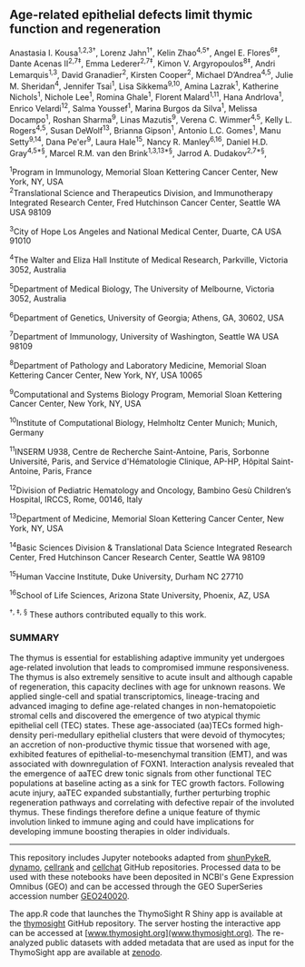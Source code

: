 ## Age-related epithelial defects limit thymic function and regeneration 
Anastasia I. Kousa<sup>1,2,3†</sup>, Lorenz Jahn<sup>1†</sup>, Kelin Zhao<sup>4,5†</sup>, Angel E. Flores<sup>6‡</sup>, Dante Acenas II<sup>2,7‡</sup>, Emma Lederer<sup>2,7‡</sup>, Kimon V. Argyropoulos<sup>8‡</sup>, Andri Lemarquis<sup>1,3</sup>, David Granadier<sup>2</sup>, Kirsten Cooper<sup>2</sup>, Michael D’Andrea<sup>4,5</sup>, Julie M. Sheridan<sup>4</sup>, Jennifer Tsai<sup>1</sup>, Lisa Sikkema<sup>9,10</sup>, Amina Lazrak<sup>1</sup>, Katherine Nichols<sup>1</sup>, Nichole Lee<sup>1</sup>, Romina Ghale<sup>1</sup>, Florent Malard<sup>1,11</sup>, Hana Andrlova<sup>1</sup>, Enrico Velardi<sup>12</sup>, Salma Youssef<sup>1</sup>, Marina Burgos da Silva<sup>1</sup>, Melissa Docampo<sup>1</sup>, Roshan Sharma<sup>9</sup>, Linas Mazutis<sup>9</sup>, Verena C. Wimmer<sup>4,5</sup>, Kelly L. Rogers<sup>4,5</sup>, Susan DeWolf<sup>13</sup>, Brianna Gipson<sup>1</sup>, Antonio L.C. Gomes<sup>1</sup>, Manu Setty<sup>9,14</sup>, Dana Pe'er<sup>9</sup>, Laura Hale<sup>15</sup>, Nancy R. Manley<sup>6,16</sup>, Daniel H.D. Gray<sup>4,5*§</sup>,  Marcel R.M. van den Brink<sup>1,3,13*§</sup>, Jarrod A. Dudakov<sup>2,7*§</sup>,  
	
 <sup>1</sup>Program in Immunology, Memorial Sloan Kettering Cancer Center, New York, NY, USA  
 <sup>2</sup>Translational Science and Therapeutics Division, and Immunotherapy Integrated Research Center, Fred Hutchinson Cancer Center, Seattle WA USA 98109

<sup>3</sup>City of Hope Los Angeles and National Medical Center, Duarte, CA USA 91010

<sup>4</sup>The Walter and Eliza Hall Institute of Medical Research, Parkville, Victoria 3052, Australia

<sup>5</sup>Department of Medical Biology, The University of Melbourne, Victoria 3052, Australia

<sup>6</sup>Department of Genetics, University of Georgia; Athens, GA, 30602, USA

<sup>7</sup>Department of Immunology, University of Washington, Seattle WA USA 98109

<sup>8</sup>Department of Pathology and Laboratory Medicine, Memorial Sloan Kettering Cancer Center, New York, NY, USA 10065

<sup>9</sup>Computational and Systems Biology Program, Memorial Sloan Kettering Cancer Center, New York, NY, USA

<sup>10</sup>Institute of Computational Biology, Helmholtz Center Munich; Munich, Germany

<sup>11</sup>INSERM U938, Centre de Recherche Saint-Antoine, Paris, Sorbonne Université, Paris, and Service d'Hématologie Clinique, AP-HP, Hôpital Saint-Antoine, Paris, France

<sup>12</sup>Division of Pediatric Hematology and Oncology, Bambino Gesù Children’s Hospital, IRCCS, Rome, 00146, Italy

<sup>13</sup>Department of Medicine, Memorial Sloan Kettering Cancer Center, New York, NY, USA

<sup>14</sup>Basic Sciences Division & Translational Data Science Integrated Research Center, Fred Hutchinson Cancer Research Center, Seattle WA 98109

<sup>15</sup>Human Vaccine Institute, Duke University, Durham NC 27710

<sup>16</sup>School of Life Sciences, Arizona State University, Phoenix, AZ, USA
 
<sup>†, ‡, §</sup> These authors contributed equally to this work.


### SUMMARY

The thymus is essential for establishing adaptive immunity yet undergoes age-related involution that leads to compromised immune responsiveness. The thymus is also extremely sensitive to acute insult and although capable of regeneration, this capacity declines with age for unknown reasons. We applied single-cell and spatial transcriptomics, lineage-tracing and advanced imaging to define age-related changes in non-hematopoietic stromal cells and discovered the emergence of two atypical thymic epithelial cell (TEC) states. These age-associated (aa)TECs formed high-density peri-medullary epithelial clusters that were devoid of thymocytes; an accretion of non-productive thymic tissue that worsened with age, exhibited features of epithelial-to-mesenchymal transition (EMT), and was associated with downregulation of FOXN1. Interaction analysis revealed that the emergence of aaTEC drew tonic signals from other functional TEC populations at baseline acting as a sink for TEC growth factors. Following acute injury, aaTEC expanded substantially, further perturbing trophic regeneration pathways and correlating with defective repair of the involuted thymus. These findings therefore define a unique feature of thymic involution linked to immune aging and could have implications for developing immune boosting therapies in older individuals.

<hr>

This repository includes Jupyter notebooks adapted from [shunPykeR](https://github.com/kousaa/shunPykeR), [dynamo](https://github.com/aristoteleo/dynamo-release), [cellrank](https://github.com/theislab/cellrank) and [cellchat](https://github.com/sqjin/CellChat) GitHub repositories. Processed data to be used with these notebooks have been deposited in NCBI's Gene Expression Omnibus (GEO) and can be accessed through the GEO SuperSeries accession number [GEO240020](https://www.ncbi.nlm.nih.gov/geo/query/acc.cgi?acc=GSE240020).

The app.R code that launches the ThymoSight R Shiny app is available at the [thymosight](https://github.com/FredHutch/thymosight) GitHub repository. The server hosting the interactive app can be accessed at [www.thymosight.org](www.thymosight.org). The re-analyzed public datasets with added metadata that are used as input for the ThymoSight app are available at [zenodo](https://zenodo.org/records/12516405).


